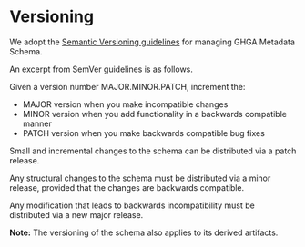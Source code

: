 # Versioning

We adopt the [Semantic Versioning guidelines](https://semver.org/) for managing
GHGA Metadata Schema.

An excerpt from SemVer guidelines is as follows.

Given a version number MAJOR.MINOR.PATCH, increment the:

- MAJOR version when you make incompatible changes
- MINOR version when you add functionality in a backwards compatible manner
- PATCH version when you make backwards compatible bug fixes


Small and incremental changes to the schema can be distributed via a
patch release.

Any structural changes to the schema must be distributed via a minor release,
provided that the changes are backwards compatible.

Any modification that leads to backwards incompatibility must be distributed
via a new major release.

**Note:** The versioning of the schema also applies to its derived artifacts.
